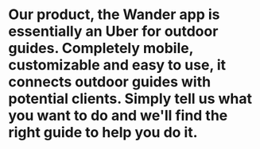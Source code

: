 # Our product, the Wander app is essentially an Uber for outdoor guides. Completely mobile, customizable and easy to use, it connects outdoor guides with potential clients. Simply tell us what you want to do and we'll find the right guide to help you do it.
